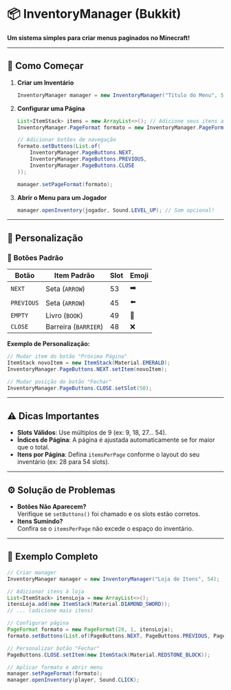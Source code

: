 # :package: InventoryManager (Bukkit) 
**Um sistema simples para criar menus paginados no Minecraft!**  

---

## :rocket: **Como Começar**  
1. **Criar um Inventário**  
   ```java
   InventoryManager manager = new InventoryManager("Título do Menu", 54); // Slots: 9, 18, 27, 36, 45, 54
   ```

2. **Configurar uma Página**  
   ```java
   List<ItemStack> itens = new ArrayList<>(); // Adicione seus itens aqui
   InventoryManager.PageFormat formato = new InventoryManager.PageFormat(28, 1, itens); // 28 itens por página, página 1
   
   // Adicionar botões de navegação
   formato.setButtons(List.of(
       InventoryManager.PageButtons.NEXT,
       InventoryManager.PageButtons.PREVIOUS,
       InventoryManager.PageButtons.CLOSE
   ));
   
   manager.setPageFormat(formato);
   ```

3. **Abrir o Menu para um Jogador**  
   ```java
   manager.openInventory(jogador, Sound.LEVEL_UP); // Som opcional!
   ```

---

## :art: **Personalização**  
### :radio_button: **Botões Padrão**  
| Botão      | Item Padrão      | Slot | Emoji |  
|------------|------------------|------|-------|  
| `NEXT`     | Seta (`ARROW`)   | 53   | :arrow_right:     |  
| `PREVIOUS` | Seta (`ARROW`)   | 45   | :arrow_left:     |  
| `EMPTY`      | Livro (`BOOK`)   | 49   | :book:     |  
| `CLOSE`    | Barreira (`BARRIER`) | 48 | :x:     |  

**Exemplo de Personalização:**  
```java
// Mudar item do botão "Próxima Página"
ItemStack novoItem = new ItemStack(Material.EMERALD);
InventoryManager.PageButtons.NEXT.setItem(novoItem);

// Mudar posição do botão "Fechar"
InventoryManager.PageButtons.CLOSE.setSlot(50);
```

---

## :warning: **Dicas Importantes**  
- **Slots Válidos**: Use múltiplos de 9 (ex: 9, 18, 27... 54).  
- **Índices de Página**: A página é ajustada automaticamente se for maior que o total.  
- **Itens por Página**: Defina `itemsPerPage` conforme o layout do seu inventário (ex: 28 para 54 slots).  

---

## ⚙ **Solução de Problemas**  
- **Botões Não Aparecem?**  
  Verifique se `setButtons()` foi chamado e os slots estão corretos.  
- **Itens Sumindo?**  
  Confira se o `itemsPerPage` não excede o espaço do inventário.   

---

## :scroll: **Exemplo Completo**  
```java
// Criar manager
InventoryManager manager = new InventoryManager("Loja de Itens", 54);

// Adicionar itens à loja
List<ItemStack> itensLoja = new ArrayList<>();
itensLoja.add(new ItemStack(Material.DIAMOND_SWORD));
// ... (adicione mais itens)

// Configurar página
PageFormat formato = new PageFormat(28, 1, itensLoja);
formato.setButtons(List.of(PageButtons.NEXT, PageButtons.PREVIOUS, PageButtons.CLOSE));

// Personalizar botão "Fechar"
PageButtons.CLOSE.setItem(new ItemStack(Material.REDSTONE_BLOCK));

// Aplicar formato e abrir menu
manager.setPageFormat(formato);
manager.openInventory(player, Sound.CLICK);
```
